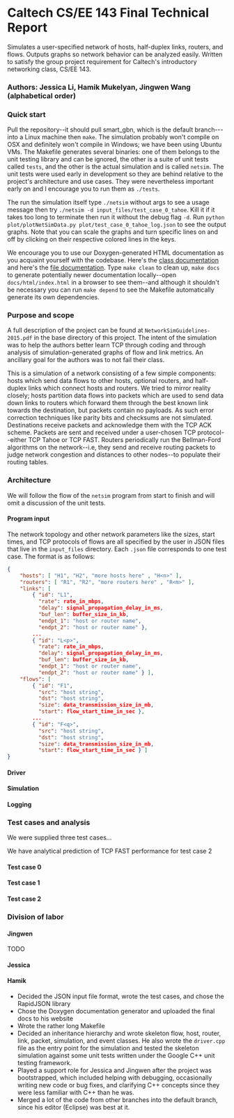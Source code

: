 # Caltech CS/EE 143 Final Technical Report

Simulates a user-specified network of hosts, half-duplex links, routers, and flows. Outputs graphs so network behavior can be analyzed easily. Written to satisfy the group project requirement for Caltech's introductory networking class, CS/EE 143.

### Authors: Jessica Li, Hamik Mukelyan, Jingwen Wang (alphabetical order)

### Quick start

Pull the repository--it should pull smart_gbn, which is the default branch---into a Linux machine then `make`. The simulation probably won't compile on OSX and definitely won't compile in Windows; we have been using Ubuntu VMs. The Makefile generates several binaries: one of them belongs to the unit testing library and can be ignored, the other is a suite of unit tests called `tests`, and the other is the actual simulation and is called `netsim`. The unit tests were used early in development so they are behind relative to the project's architecture and use cases. They were nevertheless important early on and I encourage you to run them as `./tests`.

The run the simulation itself type `./netsim` without args to see a usage message then try `./netsim -d input_files/test_case_0_tahoe`. Kill it if it takes too long to terminate then run it without the debug flag `-d`. Run `python plot/plotNetSimData.py plot/test_case_0_tahoe_log.json` to see the output graphs. Note that you can scale the graphs and turn specific lines on and off by clicking on their respective colored lines in the keys. 

We encourage you to use our Doxygen-generated HTML documentation as you acquaint yourself with the codebase. Here's the [class documentation](http://users.cms.caltech.edu/~hamik/docs/html/annotated.html) and here's the [file documentation](http://users.cms.caltech.edu/~hamik/docs/html/files.html). Type `make clean` to clean up, `make docs` to generate potentially newer documentation locally--open `docs/html/index.html` in a browser to see them--and although it shouldn't be necessary you can run `make depend` to see the Makefile automatically generate its own dependencies.

### Purpose and scope

A full description of the project can be found at `NetworkSimGuidelines-2015.pdf` in the base directory of this project. The intent of the simulation was to help the authors better learn TCP through coding and through analysis of simulation-generated graphs of flow and link metrics. An ancillary goal for the authors was to not fail their class.

This is a simulation of a network consisting of a few simple components: hosts which send data flows to other hosts, optional routers, and half-duplex links which connect hosts and routers. We tried to mirror reality closely; hosts partition data flows into packets which are used to send data down links to routers which forward them through the best known link towards the destination, but packets contain no payloads. As such error correction techniques like parity bits and checksums are not simulated. Destinations receive packets and acknowledge them with the TCP ACK scheme. Packets are sent and received under a user-chosen TCP protocol--either TCP Tahoe or TCP FAST. Routers periodically run the Bellman-Ford algorithms on the network--i.e, they send and receive routing packets to judge network congestion and distances to other nodes--to populate their routing tables. 

### Architecture

We will follow the flow of the `netsim` program from start to finish and will omit a discussion of the unit tests.

#### Program input

The network topology and other network parameters like the sizes, start times, and TCP protocols of flows are all specified by the user in JSON files that live in the `input_files` directory. Each `.json` file corresponds to one test case. The format is as follows:

```json
{
    "hosts": [ "H1", "H2", "more hosts here" , "H<n>" ],
    "routers": [ "R1", "R2", "more routers here" , "R<m>" ],
    "links": [ 
        { "id": "L1", 
          "rate": rate_in_mbps, 
          "delay": signal_propagation_delay_in_ms,
          "buf_len": buffer_size_in_kb,
          "endpt_1": "host or router name",
          "endpt_2": "host or router name" },
        ... 
        { "id": "L<p>", 
          "rate": rate_in_mbps, 
          "delay": signal_propagation_delay_in_ms,
          "buf_len": buffer_size_in_kb,
          "endpt_1": "host or router name",
          "endpt_2": "host or router name" } ],
    "flows": [
        { "id": "F1",
          "src": "host string",
          "dst": "host string",
          "size": data_transmission_size_in_mb,
          "start": flow_start_time_in_sec },
        ...
        { "id": "F<q>",
          "src": "host string",
          "dst": "host string",
          "size": data_transmission_size_in_mb,
          "start": flow_start_time_in_sec } ]
}
```

#### Driver

#### Simulation

#### Logging


### Test cases and analysis

We were supplied three test cases...

We have analytical prediction of TCP FAST performance for test case 2

#### Test case 0

#### Test case 1

#### Test case 2

### Division of labor

#### Jingwen

TODO

#### Jessica 

#### Hamik

* Decided the JSON input file format, wrote the test cases, and chose the RapidJSON library
* Chose the Doxygen documentation generator and uploaded the final docs to his website
* Wrote the rather long Makefile
* Decided an inheritance hierarchy and wrote skeleton flow, host, router, link, packet, simulation, and event classes. He also wrote the `driver.cpp` file as the entry point for the simulation and tested the skeleton simulation against some unit tests written under the Google C++ unit testing framework.
* Played a support role for Jessica and Jingwen after the project was bootstrapped, which included helping with debugging, occasionally writing new code or bug fixes, and clarifying C++ concepts since they were less familiar with C++ than he was.
* Merged a lot of the code from other branches into the default branch, since his editor (Eclipse) was best at it.
